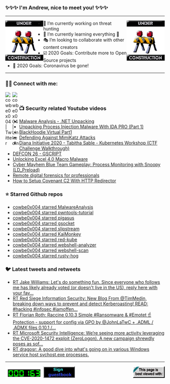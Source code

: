 ### ✨✨✨ I'm Andrew, nice to meet you! ✨✨✨

---
<img align="left" width="120px" src="https://raw.githubusercontent.com/cowbe0x004/cowbe0x004/master/images/image004.gif" />
<img align="right" width="120px" src="https://raw.githubusercontent.com/cowbe0x004/cowbe0x004/master/images/image004.gif" />

- 📖 I’m currently working on threat hunting
- 📘 I’m currently learning everything 🤣
- 🎭 I’m looking to collaborate with other content creators
- ☑️ 2020 Goals: Contribute more to Open Source projects
- 🦠 2020 Goals: Coronavirus be gone!

---

### 🤝🏽 Connect with me:
[<img align="left" alt="cowbe0x004 | Twitter" width="22px" src="https://cdn.jsdelivr.net/npm/simple-icons@v3/icons/twitter.svg" />][twitter]
[<img align="left" alt="cowbe0x004 | LinkedIn" width="22px" src="https://cdn.jsdelivr.net/npm/simple-icons@v3/icons/linkedin.svg" />][linkedin]

<!--
[<img align="left" alt="cowbe0x004.com" width="22px" src="https://raw.githubusercontent.com/iconic/open-iconic/master/svg/globe.svg" />][website]
[<img align="left" alt="cowbe0x004 | YouTube" width="22px" src="https://cdn.jsdelivr.net/npm/simple-icons@v3/icons/youtube.svg" />][youtube]
[<img align="left" alt="cowbe0x004 | Instagram" width="22px" src="https://cdn.jsdelivr.net/npm/simple-icons@v3/icons/instagram.svg" />][instagram]
-->

<br />

### 📺 Security related Youtube videos
<!-- YOUTUBE:START -->
- [Malware Analysis - .NET Unpacking](https://www.youtube.com/watch?v=O3S-M2nAKmE)
- [Unpacking Process Injection Malware With IDA PRO (Part 1)](https://www.youtube.com/watch?v=ScBB-Hi7NxQ)
- [BlackHoodie Virtual Part1](https://www.youtube.com/watch?v=ce9C69o0voo)
- [Defending Against MimiKatz Attacks](https://www.youtube.com/watch?v=RGQuXAABBoo)
- [Diana Initiative 2020 - Tabitha Sable - Kubernetes Workshop (CTF Challenge Walkthrough)](https://www.youtube.com/watch?v=n-SJe2PXF_E)
- [DEFCON 26 - GSCRIPT](https://www.youtube.com/watch?v=8yjMlMf8NpQ)
- [Unlocking Excel 4.0 Macro Malware](https://www.youtube.com/watch?v=WRrzX7cGHaY)
- [Cyber Mayhem Blue Team Gameplay: Process Monitoring with Snoopy (LD_Preload)](https://www.youtube.com/watch?v=gH_q0zRcPuI)
- [Remote digital forensics for professionals](https://www.youtube.com/watch?v=Wf99kL1hhuU)
- [How to Setup Covenant C2 With HTTP Redirector](https://www.youtube.com/watch?v=1uh5-OzBEqM)
<!-- YOUTUBE:END -->

### ⭐ Starred Github repos
<!-- GITHUB_STAR:START -->
- [cowbe0x004 starred MalwareAnalysis](https://github.com/astrovax/MalwareAnalysis)
- [cowbe0x004 starred pwntools-tutorial](https://github.com/Gallopsled/pwntools-tutorial)
- [cowbe0x004 starred pigasus](https://github.com/cmu-snap/pigasus)
- [cowbe0x004 starred gsocket](https://github.com/hackerschoice/gsocket)
- [cowbe0x004 starred slipstream](https://github.com/samyk/slipstream)
- [cowbe0x004 starred KaiMonkey](https://github.com/accurics/KaiMonkey)
- [cowbe0x004 starred red-kube](https://github.com/lightspin-tech/red-kube)
- [cowbe0x004 starred webshell-analyzer](https://github.com/tstillz/webshell-analyzer)
- [cowbe0x004 starred webshell-scan](https://github.com/tstillz/webshell-scan)
- [cowbe0x004 starred rusty-hog](https://github.com/newrelic/rusty-hog)
<!-- GITHUB_STAR:END -->

### 🐦 Latest tweets and retweets
<!-- TWEETS:START -->
- [RT Jake Williams: Let's do something fun. Since everyone who follows me has likely already voted (or doesn't live in the US), reply here with your fav...](https://twitter.com/MalwareJake/status/1323621891211481094)
- [RT Red Siege Information Security: New Blog From @TimMedin, breaking down ways to prevent and detect Kerberoasting! READ:  #hacking #infosec #iamoffen...](https://twitter.com/RedSiege/status/1321099835894890500)
- [RT Florian Roth: Raccine 0.10.3 Simple #Ransomware & #Emotet ☝️ Protection - support for config via GPO by @JohnLaTwC + .ADML / .ADMX files 0.10.1 /...](https://twitter.com/cyb3rops/status/1317854838928060416)
- [RT Microsoft Security Intelligence: We’re seeing more activity leveraging the CVE-2020-1472 exploit (ZeroLogon). A new campaign shrewdly poses as sof...](https://twitter.com/MsftSecIntel/status/1313598440719355904)
- [RT dragosr: A good dive into what's going on in various Windows service host svchost.exe processes.](https://twitter.com/dragosr/status/1310432810520293379)
<!-- TWEETS:END -->

---

[<img align="left" width="120px" src="https://raw.githubusercontent.com/cowbe0x004/cowbe0x004/master/images/visitors.gif" />][visitor]
[<img align="left" alt="Sign My Guestbook" width="100px" src="https://raw.githubusercontent.com/cowbe0x004/cowbe0x004/master/images/sign_guest_book.gif" />][guestbook]
[<img align="right" width="100px" src="https://raw.githubusercontent.com/cowbe0x004/cowbe0x004/master/images/netscape.gif" />][netscape]


[website]: https://cowbe0x004.com
[twitter]: https://twitter.com/cowbe0x004
[youtube]: https://youtube.com/
[instagram]: https://instagram.com/
[linkedin]: https://www.linkedin.com/in/anhuang/
[guestbook]: https://github.com/cowbe0x004/cowbe0x004/issues
[netscape]: https://github.com/cowbe0x004/cowbe0x004
[visitor]: https://github.com/cowbe0x004/cowbe0x004
